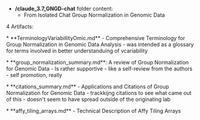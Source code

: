 
* **/claude_3.7_GNGD-chat** folder content:
   - From Isolated Chat Group Normalization in Genomic Data

4 Artifacts:

<p><p/>
* **TerminologyVariabillityOmic.md**  - Comprehensive Terminology for 
Group Normalization in Genomic Data Analysis
   - was intended as a glossary for terms involved in better 
understanduing of vcariability

<p><p/>
* **group_normalization_summary.md**: A review of Group Normalization 
for Genomic Data
   - Is rather supportive 
   - like a self-review from the authors - self promotion, really

<p><p/>
* **citations_summary.md** - Applications and Citations of 
Group Normalization for Genomic Data
   - trackkijng citations to see what came out of this
   - doesn't seem to have spread outside of the originating lab

<p><p/>
* **affy_tiling_arrays.md** - Technical Description of Affy Tiling Arrays

